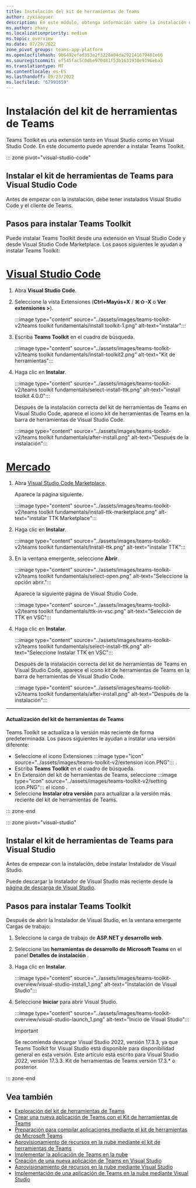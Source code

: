 ```yaml
---
title: Instalación del kit de herramientas de Teams
author: zyxiaoyuer
description: En este módulo, obtenga información sobre la instalación del kit de herramientas de Teams.
ms.author: zhany
ms.localizationpriority: medium
ms.topic: overview
ms.date: 07/29/2022
zone_pivot_groups: teams-app-platform
ms.openlocfilehash: 9b6492efed353e2f3228a04da292141679401e66
ms.sourcegitcommit: ef545fac5c0dbe970d81f53b1631930e9196eba3
ms.translationtype: MT
ms.contentlocale: es-ES
ms.lasthandoff: 09/23/2022
ms.locfileid: "67991659"
---
```

# <a name="install-teams-toolkit"></a>Instalación del kit de herramientas de Teams

Teams Toolkit es una extensión tanto en Visual Studio como en Visual Studio Code. En este documento puede aprender a instalar Teams Toolkit.

::: zone pivot="visual-studio-code"

## <a name="install-teams-toolkit-for-visual-studio-code"></a>Instalar el kit de herramientas de Teams para Visual Studio Code

Antes de empezar con la instalación, debe tener instalados Visual Studio Code y el cliente de Teams.

## <a name="steps-to-install-teams-toolkit"></a>Pasos para instalar Teams Toolkit

Puede instalar Teams Toolkit desde una extensión en Visual Studio Code y desde Visual Studio Code Marketplace. Los pasos siguientes le ayudan a instalar Teams Toolkit:

# <a name="visual-studio-code"></a>[Visual Studio Code](#tab/vscode)

1. Abra **Visual Studio Code**.
1. Seleccione la vista Extensiones (**Ctrl+Mayús+X** / **⌘⇧-X** o **Ver extensiones >**).

   :::image type="content" source="../assets/images/teams-toolkit-v2/teams toolkit fundamentals/install toolkit-1.png" alt-text="instalar":::

1. Escriba **Teams Toolkit** en el cuadro de búsqueda.

   :::image type="content" source="../assets/images/teams-toolkit-v2/teams toolkit fundamentals/install-toolkit2.png" alt-text="Kit de herramientas":::

1. Haga clic en **Instalar**.
  
   :::image type="content" source="../assets/images/teams-toolkit-v2/teams toolkit fundamentals/select-install-ttk.png" alt-text="install toolkit 4.0.0":::

   Después de la instalación correcta del kit de herramientas de Teams en Visual Studio Code, aparece el icono kit de herramientas de Teams en la barra de herramientas de Visual Studio Code.

   :::image type="content" source="../assets/images/teams-toolkit-v2/teams toolkit fundamentals/after-install.png" alt-text="Después de la instalación":::

# <a name="marketplace"></a>[Mercado](#tab/marketplace)

1. Abra [Visual Studio Code Marketplace](https://marketplace.visualstudio.com/items?itemName=TeamsDevApp.ms-teams-vscode-extension).

   Aparece la página siguiente.

   :::image type="content" source="../assets/images/teams-toolkit-v2/teams toolkit fundamentals/install-ttk-marketplace.png" alt-text="instalar TTK Marketplace":::

1. Haga clic en **Instalar**.

   :::image type="content" source="../assets/images/teams-toolkit-v2/teams toolkit fundamentals/Install-ttk.png" alt-text="instalar TTK":::

1. En la ventana emergente, seleccione **Abrir**.

   :::image type="content" source="../assets/images/teams-toolkit-v2/teams toolkit fundamentals/select-open.png" alt-text="Seleccione la opción abrir.":::

   Aparece la siguiente página de Visual Studio Code.

   :::image type="content" source="../assets/images/teams-toolkit-v2/teams toolkit fundamentals/ttk-in-vsc.png" alt-text="Selección de TTK en VSC":::

1. Haga clic en **Instalar**.

   :::image type="content" source="../assets/images/teams-toolkit-v2/teams toolkit fundamentals/select-install-ttk.png" alt-text="Seleccione Instalar TTK en VSC":::

   Después de la instalación correcta del kit de herramientas de Teams en Visual Studio Code, aparece el icono kit de herramientas de Teams en la barra de herramientas de Visual Studio Code.

   :::image type="content" source="../assets/images/teams-toolkit-v2/teams toolkit fundamentals/after-install.png" alt-text="Después de la instalación":::

---

#### <a name="upgrade-teams-toolkit"></a>Actualización del kit de herramientas de Teams

Teams Toolkit se actualiza a la versión más reciente de forma predeterminada. Los pasos siguientes le ayudan a instalar una versión diferente:

* Seleccione el icono Extensiones :::image type="icon" source="../assets/images/teams-toolkit-v2/extension icon.PNG"::: .
* Escriba **Teams Toolkit**  en el cuadro de búsqueda.
* En Extensión del kit de herramientas de Teams, seleccione :::image type="icon" source="../assets/images/teams-toolkit-v2/setting icon.PNG"::: el icono .
* Seleccione **Instalar otra versión** para actualizar a la versión más reciente del kit de herramientas de Teams.

::: zone-end

::: zone pivot="visual-studio"

## <a name="install-teams-toolkit-for-visual-studio"></a>Instalar el kit de herramientas de Teams para Visual Studio

Antes de empezar con la instalación, debe instalar Instalador de Visual Studio.

Puede descargar la Instalador de Visual Studio más reciente desde la [página de descarga de Visual Studio](https://visualstudio.microsoft.com).

## <a name="steps-to-install-teams-toolkit"></a>Pasos para instalar Teams Toolkit

Después de abrir la Instalador de Visual Studio, en la ventana emergente Cargas de trabajo:

1. Seleccione la carga de trabajo de **ASP.NET y desarrollo web**.
1. Seleccione las **herramientas de desarrollo de Microsoft Teams** en el panel **Detalles de instalación** .
1. Haga clic en **Instalar**.

   :::image type="content" source="../assets/images/teams-toolkit-overview/visual-studio-install_1.png" alt-text="Instalación de Visual Studio":::

1. Seleccione **Iniciar** para abrir Visual Studio.

    :::image type="content" source="../assets/images/teams-toolkit-overview/visual-studio-launch_1.png" alt-text="Inicio de Visual Studio":::

   > [!IMPORTANT]
   > Se recomienda descargar Visual Studio 2022, versión 17.3.3, ya que Teams Toolkit for Visual Studio está disponible para disponibilidad general en esta versión. Este artículo está escrito para Visual Studio 2022, versión 17.3.3. Kit de herramientas de Teams versión 17.3.* o posterior.

::: zone-end

## <a name="see-also"></a>Vea también

* [Exploración del kit de herramientas de Teams](explore-Teams-Toolkit.md)
* [Crear una nueva aplicación de Teams con el Kit de herramientas de Teams](create-new-project.md)
* [Preparación para compilar aplicaciones mediante el kit de herramientas de Microsoft Teams](build-environments.md)
* [Aprovisionamiento de recursos en la nube mediante el kit de herramientas de Teams](provision.md)
* [Implementar la aplicación de Teams en la nube](deploy.md)
* [Creación de una nueva aplicación de Teams en Visual Studio](create-new-teams-app-for-Visual-Studio.md)
* [Aprovisionamiento de recursos en la nube mediante Visual Studio](provision-cloud-resources.md)
* [Implementación de una aplicación de Teams en la nube mediante Visual Studio](deploy-teams-app.md)
